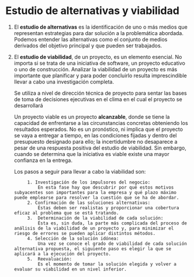 # Estudio de alternativas y viabilidad

1. El **estudio de alternativas** es la identificación de uno o más medios que representan estrategias para dar solución a la problemática abordada.
    Podemos entender las alternativas como el conjunto de medios derivados del objetivo principal y que pueden ser trabajados.

2. El **estudio de viabilidad**, de un proyecto, es un elemento esencial. No importa si se trata de una iniciativa de software, un proyecto educativo o uno de construcción.
Analizar la viabilidad de un proyecto es más importante que planificar y para poder concluirlo resulta imprescindible llevar a cabo una investigación completa.

    Se utiliza a nivel de dirección técnica de proyecto para sentar las bases de toma de decisiones ejecutivas en el clima en el cual el proyecto se desarrollará

    Un proyecto viable es un proyecto **alcanzable**, donde se tiene la capacidad de enfrentarse a las circunstancias concretas obteniendo los resultados esperados. No es un pronóstico, ni implica que el proyecto se vaya a entregar a tiempo, en las condiciones fijadas y dentro del presupuesto designado para ello; la incertidumbre no desaparece a pesar de una respuesta positiva del estudio de viabilidad. Sin embargo, cuando se determina que la iniciativa es viable existe una mayor confianza en la entrega.
    
    Los pasos a seguir para llevar a cabo la viabilidad son:
    
            1. Investigación de los impulsores del negocio: 
                En esta fase hay que descubrir por qué estos motivos subyacentes son importantes para la empresa y qué plazo máximo puede emplearse para resolver la cuestión que se ha de abordar.
            2. Confirmación de las soluciones alternativas:
                Éstas deben ser realistas y proporcionar una cobertura eficaz al problema que se está tratando.
            3.  Determinación de la viabilidad de cada solución:
                Ésta es, sin duda, la parte más complicada del proceso de análisis de la viabilidad de un proyecto y, para minimizar el riesgo de errores se pueden aplicar distintos métodos.
            4. Selección de la solución idónea:
                Una vez se conoce el grado de viabilidad de cada solución alternativa propuesta, el siguiente paso es elegir la que se aplicará a la ejecución del proyecto.
            5.  Reevaluación: 
                Es el momento de tomar la solución elegida y volver a evaluar su viabilidad en un nivel inferior.

